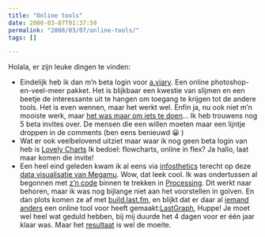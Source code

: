 ```yaml
---
title: "Online tools"
date: 2008-03-07T01:37:59
permalink: "2008/03/07/online-tools/"
tags: []

---
```

Holala, er zijn leuke dingen te vinden:

* Eindelijk heb ik dan m’n beta login voor [a.viary](http://a.viary.com/ "http://a.viary.com"). Een online photoshop-en-veel-meer pakket. Het is blijkbaar een kwestie van slijmen en een beetje de interessante uit te hangen om toegang te krijgen tot de andere tools. Het is even wennen, maar het werkt wel. Enfin ja, nu ook niet m’n mooiste werk, maar [het was maar om iets te doen](http://a.viary.com/imagedetail?fguid=210d4054-3d20-102b-844c-0030488e168c "http://a.viary.com/imagedetail?fguid=210d4054-3d20-102b-844c-0030488e168c")… Ik heb trouwens nog 5 beta invites over. De mensen die een willen moeten maar een lijntje droppen in de comments (ben eens benieuwd 😀 )
* Wat er ook veelbelovend uitziet maar waar ik nog geen beta login van heb is [Lovely Charts](http://www.lovelycharts.com/ "http://www.lovelycharts.com/") Ik bedoel: flowcharts, online in flex? Ja hallo, laat maar komen die invite!
* Een heel eind geleden kwam ik al eens via [infosthetics](http://infosthetics.com/ "http://infosthetics.com/") terecht op deze [data visualisatie van Megamu](http://www.megamu.com/lastfm/ "http://www.megamu.com/lastfm/"). Wow, dat leek cool. Ik was ondertussen al begonnen met [z’n code](http://www.megamu.com/lastfm/eda/index.html "http://www.megamu.com/lastfm/eda/index.html") binnen te trekken in [Processing](http://www.processing.org/ "http://www.processing.org/"). Dit werkt naar behoren, maar ik was nog bijlange niet aan het voorstellen in golven. En dan plots komen ze af met [build.last.fm](http://build.last.fm/ "http://build.last.fm/"), en blijkt dat er daar al [iemand anders](http://build.last.fm/item/36 "http://build.last.fm/item/36") een online tool voor heeft gemaakt:[LastGraph](http://lastgraph.aeracode.org/ "http://lastgraph.aeracode.org/"), Huppe! Je moet wel heel wat geduld hebben, bij mij duurde het 4 dagen voor er één jaar klaar was. Maar het [resultaat](@images/posts/2008/03/afbeelding-13.png "last.fm graph") is wel de moeite.
